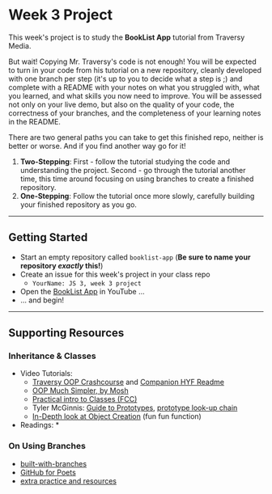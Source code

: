 # Week 3 Project

This week's project is to study the __BookList App__ tutorial from Traversy Media.

But wait!  Copying Mr. Traversy's code is not enough!  You will be expected to turn in your code from his tutorial on a new repository, cleanly developed with one branch per step (it's up to you to decide what a step is ;) and complete with a README with your notes on what you struggled with, what you learned, and what skills you now need to improve.   You will be assessed not only on your live demo, but also on the quality of your code, the correctness of your branches, and the completeness of your learning notes in the README.

There are two general paths you can take to get this finished repo, neither is better or worse.  And if you find another way go for it!
1. __Two-Stepping__: First - follow the tutorial studying the code and understanding the project.  Second - go through the tutorial another time, this time around focusing on using branches to create a finished repository.
2. __One-Stepping__: Follow the tutorial once more slowly, carefully building your finished repository as you go.


---

## Getting Started

* Start an empty repository called ```booklist-app``` (__Be sure to name your repository *exactly* this!__)
* Create an issue for this week's project in your class repo
    * ```YourName: JS 3, week 3 project```
* Open the [BookList App](https://www.youtube.com/watch?v=JaMCxVWtW58) in YouTube ...
* ... and begin!


---

## Supporting Resources

### Inheritance & Classes
* Video Tutorials:
    * [Traversy OOP Crashcourse](https://www.youtube.com/watch?v=vDJpGenyHaA&t=1055s) and [Companion HYF Readme](https://github.com/HackYourFuture/JavaScript3/tree/master/Week3/traversy_oop_crash)
    * [OOP Much Simpler, by Mosh](https://www.youtube.com/watch?v=PFmuCDHHpwk)
    * [Practical intro to Classes (FCC)](https://www.youtube.com/watch?v=2ZphE5HcQPQ)
    * Tyler McGinnis: [Guide to Prototypes](https://www.youtube.com/watch?v=XskMWBXNbp0&list=PLqrUy7kON1meuCvGp2D6yTglZhPTT_s_f),  [prototype look-up chain](https://www.youtube.com/watch?v=MiKdRJc4ooE&list=PLqrUy7kON1meuCvGp2D6yTglZhPTT_s_f&index=5)
    * [In-Depth look at Object Creation](https://www.youtube.com/watch?v=GhbhD1HR5vk&index=1&list=PL0zVEGEvSaeHBZFy6Q8731rcwk0Gtuxub) (fun fun function)
* Readings:
    *

### On Using Branches
* [built-with-branches](https://github.com/HackYourFutureBelgium/built-with-branches)
* [GitHub for Poets](https://www.youtube.com/playlist?list=PLRqwX-V7Uu6ZF9C0YMKuns9sLDzK6zoiV)
* [extra practice and resources](https://github.com/HackYourFutureBelgium/git-github-practice/wiki)

